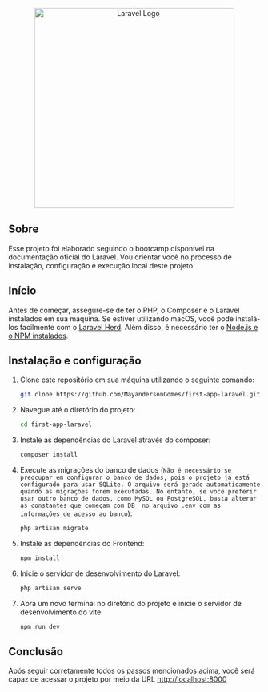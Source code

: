 <p align="center"><a href="https://laravel.com" target="_blank"><img src="https://raw.githubusercontent.com/laravel/art/master/logo-lockup/5%20SVG/2%20CMYK/1%20Full%20Color/laravel-logolockup-cmyk-red.svg" width="400" alt="Laravel Logo"></a></p>

## Sobre

Esse projeto foi elaborado seguindo o bootcamp disponível na documentação oficial do Laravel. Vou orientar você no processo de instalação, configuração e execução local deste projeto.

## Início

Antes de começar, assegure-se de ter o PHP, o Composer e o Laravel instalados em sua máquina. Se estiver utilizando macOS, você pode instalá-los facilmente com o [Laravel Herd](https://herd.laravel.com/). Além disso, é necessário ter o [Node.js e o NPM instalados](https://nodejs.org/).


## Instalação e configuração

1. Clone este repositório em sua máquina utilizando o seguinte comando:
    ```bash
    git clone https://github.com/MayandersonGomes/first-app-laravel.git
    ```

2. Navegue até o diretório do projeto:
    ```bash
    cd first-app-laravel
    ```

3. Instale as dependências do Laravel através do composer:
    ```bash
    composer install
    ```

4. Execute as migrações do banco de dados (```Não é necessário se preocupar em configurar o banco de dados, pois o projeto já está configurado para usar SQLite. O arquivo será gerado automaticamente quando as migrações forem executadas. No entanto, se você preferir usar outro banco de dados, como MySQL ou PostgreSQL, basta alterar as constantes que começam com DB_ no arquivo .env com as informações de acesso ao banco```):
    ```bash
    php artisan migrate
    ```

5. Instale as dependências do Frontend:
    ```bash
    npm install
    ```

6. Inicie o servidor de desenvolvimento do Laravel:
    ```bash
    php artisan serve
    ```

7. Abra um novo terminal no diretório do projeto e inicie o servidor de desenvolvimento do vite:
    ```bash
    npm run dev
    ```

## Conclusão
Após seguir corretamente todos os passos mencionados acima, você será capaz de acessar o projeto por meio da URL [http://localhost:8000](http://localhost:8000/)

